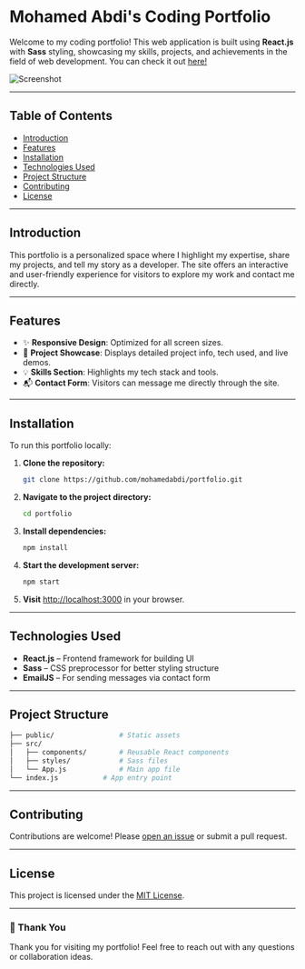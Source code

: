 # Mohamed Abdi's Coding Portfolio

Welcome to my coding portfolio! This web application is built using **React.js** with **Sass** styling, showcasing my skills, projects, and achievements in the field of web development.
You can check it out [here!](https://your-portfolio-link.com) <!-- Replace with your real link -->

![Screenshot](<img width="1931" height="923" alt="Screenshot (228)" src="https://github.com/user-attachments/assets/179371b8-6b59-4191-a9a7-28134445dc74" />
) 

---

## Table of Contents

* [Introduction](#introduction)
* [Features](#features)
* [Installation](#installation)
* [Technologies Used](#technologies-used)
* [Project Structure](#project-structure)
* [Contributing](#contributing)
* [License](#license)

---

## Introduction

This portfolio is a personalized space where I highlight my expertise, share my projects, and tell my story as a developer. The site offers an interactive and user-friendly experience for visitors to explore my work and contact me directly.

---

## Features

* ✨ **Responsive Design**: Optimized for all screen sizes.
* 📁 **Project Showcase**: Displays detailed project info, tech used, and live demos.
* 💡 **Skills Section**: Highlights my tech stack and tools.
* 📬 **Contact Form**: Visitors can message me directly through the site.

---

## Installation

To run this portfolio locally:

1. **Clone the repository:**

   ```bash
   git clone https://github.com/mohamedabdi/portfolio.git
   ```

2. **Navigate to the project directory:**

   ```bash
   cd portfolio
   ```

3. **Install dependencies:**

   ```bash
   npm install
   ```

4. **Start the development server:**

   ```bash
   npm start
   ```

5. **Visit** [http://localhost:3000](http://localhost:3000) in your browser.

---

## Technologies Used

* **React.js** – Frontend framework for building UI
* **Sass** – CSS preprocessor for better styling structure
* **EmailJS** – For sending messages via contact form

---

## Project Structure

```bash
├── public/                # Static assets
├── src/
│   ├── components/        # Reusable React components
│   ├── styles/            # Sass files
│   └── App.js             # Main app file
└── index.js           # App entry point
```

---

## Contributing

Contributions are welcome! Please [open an issue](https://github.com/mohamedabdi/portfolio/issues) or submit a pull request.

---

## License

This project is licensed under the [MIT License](LICENSE).

---

### 🙏 Thank You

Thank you for visiting my portfolio! Feel free to reach out with any questions or collaboration ideas.
